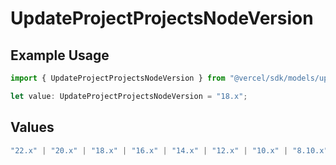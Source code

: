 # UpdateProjectProjectsNodeVersion

## Example Usage

```typescript
import { UpdateProjectProjectsNodeVersion } from "@vercel/sdk/models/updateprojectop.js";

let value: UpdateProjectProjectsNodeVersion = "18.x";
```

## Values

```typescript
"22.x" | "20.x" | "18.x" | "16.x" | "14.x" | "12.x" | "10.x" | "8.10.x"
```